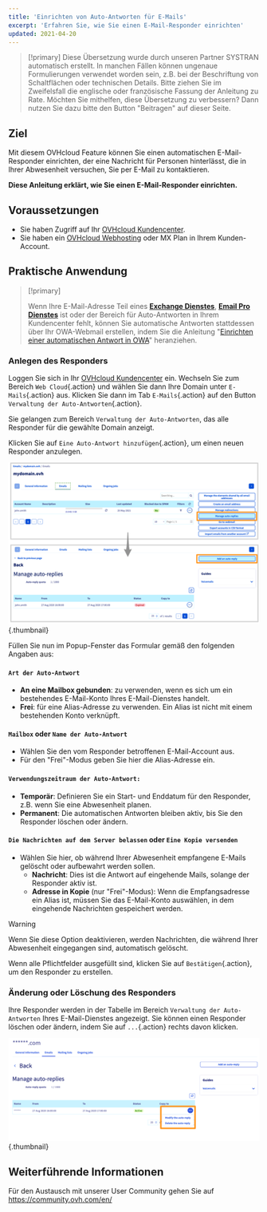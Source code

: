 ```yaml
---
title: 'Einrichten von Auto-Antworten für E-Mails'
excerpt: 'Erfahren Sie, wie Sie einen E-Mail-Responder einrichten'
updated: 2021-04-20
---
```


> [!primary]
> Diese Übersetzung wurde durch unseren Partner SYSTRAN automatisch erstellt. In manchen Fällen können ungenaue Formulierungen verwendet worden sein, z.B. bei der Beschriftung von Schaltflächen oder technischen Details. Bitte ziehen Sie im Zweifelsfall die englische oder französische Fassung der Anleitung zu Rate. Möchten Sie mithelfen, diese Übersetzung zu verbessern? Dann nutzen Sie dazu bitte den Button "Beitragen" auf dieser Seite.
>


## Ziel

Mit diesem OVHcloud Feature können Sie einen automatischen E-Mail-Responder einrichten, der eine Nachricht für Personen hinterlässt, die in Ihrer Abwesenheit versuchen, Sie per E-Mail zu kontaktieren.

**Diese Anleitung erklärt, wie Sie einen E-Mail-Responder einrichten.**

## Voraussetzungen

- Sie haben Zugriff auf Ihr [OVHcloud Kundencenter](https://www.ovh.com/auth/?action=gotomanager&from=https://www.ovh.de/&ovhSubsidiary=de).
- Sie haben ein [OVHcloud Webhosting](https://www.ovhcloud.com/de/web-hosting/) oder MX Plan in Ihrem Kunden-Account.

## Praktische Anwendung

> [!primary]
>
> Wenn Ihre E-Mail-Adresse Teil eines [**Exchange Dienstes**](https://www.ovhcloud.com/de/emails/hosted-exchange/), [**Email Pro Dienstes**](https://www.ovhcloud.com/de/emails/email-pro/) ist oder der Bereich für Auto-Antworten in Ihrem Kundencenter fehlt, können Sie automatische Antworten stattdessen über Ihr OWA-Webmail erstellen, indem Sie die Anleitung "[Einrichten einer automatischen Antwort in OWA](/pages/web_cloud/email_and_collaborative_solutions/using_the_outlook_web_app_webmail/owa_automatic_replies)" heranziehen.

### Anlegen des Responders

Loggen Sie sich in Ihr [OVHcloud Kundencenter](https://www.ovh.com/auth/?action=gotomanager&from=https://www.ovh.de/&ovhSubsidiary=de) ein. Wechseln Sie zum Bereich `Web Cloud`{.action} und wählen Sie dann Ihre Domain unter `E-Mails`{.action} aus. Klicken Sie dann im Tab `E-Mails`{.action} auf den Button `Verwaltung der Auto-Antworten`{.action}.

Sie gelangen zum Bereich `Verwaltung der Auto-Antworten`, das alle Responder für die gewählte Domain anzeigt.

Klicken Sie auf `Eine Auto-Antwort hinzufügen`{.action}, um einen neuen Responder anzulegen.

![Hosting](images/email_responder01.png){.thumbnail}

Füllen Sie nun im Popup-Fenster das Formular gemäß den folgenden Angaben aus:

#### `Art der Auto-Antwort`

- **An eine Mailbox gebunden**: zu verwenden, wenn es sich um ein bestehendes E-Mail-Konto Ihres E-Mail-Dienstes handelt.
- **Frei**: für eine Alias-Adresse zu verwenden. Ein Alias ist nicht mit einem bestehenden Konto verknüpft.

#### `Mailbox` oder `Name der Auto-Antwort` 

- Wählen Sie den vom Responder betroffenen E-Mail-Account aus. 
- Für den "Frei"-Modus geben Sie hier die Alias-Adresse ein.

#### `Verwendungszeitraum der Auto-Antwort:`

- **Temporär**: Definieren Sie ein Start- und Enddatum für den Responder, z.B. wenn Sie eine Abwesenheit planen.
- **Permanent**: Die automatischen Antworten bleiben aktiv, bis Sie den Responder löschen oder ändern.

#### `Die Nachrichten auf dem Server belassen` oder `Eine Kopie versenden`

- Wählen Sie hier, ob während Ihrer Abwesenheit empfangene E-Mails gelöscht oder aufbewahrt werden sollen.
    - **Nachricht**: Dies ist die Antwort auf eingehende Mails, solange der Responder aktiv ist.
    - **Adresse in Kopie** (nur "Frei"-Modus): Wenn die Empfangsadresse ein Alias ist, müssen Sie das E-Mail-Konto auswählen, in dem eingehende Nachrichten gespeichert werden.

> [!warning]
> Wenn Sie diese Option deaktivieren, werden Nachrichten, die während Ihrer Abwesenheit eingegangen sind, automatisch gelöscht.

Wenn alle Pflichtfelder ausgefüllt sind, klicken Sie auf `Bestätigen`{.action}, um den Responder zu erstellen.

### Änderung oder Löschung des Responders

Ihre Responder werden in der Tabelle im Bereich `Verwaltung der Auto-Antworten` Ihres E-Mail-Dienstes angezeigt. Sie können einen Responder löschen oder ändern, indem Sie auf `...`{.action} rechts davon klicken.

![Hosting](images/email_responder02.png){.thumbnail}

## Weiterführende Informationen

Für den Austausch mit unserer User Community gehen Sie auf https://community.ovh.com/en/
